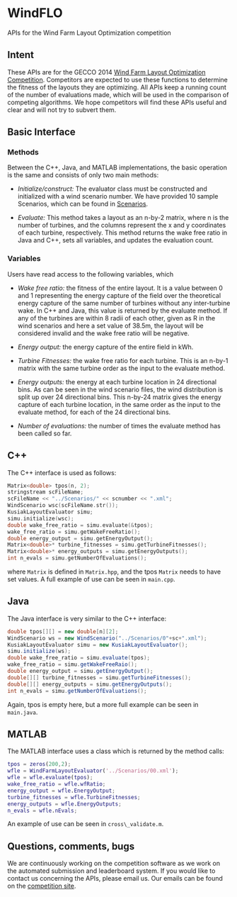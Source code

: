 WindFLO
=======

APIs for the Wind Farm Layout Optimization competition

## Intent

These APIs are for the GECCO 2014 [Wind Farm Layout Optimization Competition](http://www.irit.fr/wind-competition/). Competitors are expected to use these
functions to determine the fitness of the layouts they are optimizing. All APIs
keep a running count of the number of evaluations made, which will be used in
the comparison of competing algorithms. We hope competitors will find these
APIs useful and clear and will not try to subvert them.

## Basic Interface

### Methods

Between the C++, Java, and MATLAB implementations, the basic operation is the
same and consists of only two main methods:

* *Initialize/construct:* The evaluator class must be constructed and
  initialized with a wind scenario number. We have provided 10 sample
  Scenarios, which can be found in
  [Scenarios](https://github.com/d9w/WindFLO/tree/master/Scenarios).

* *Evaluate:* This method takes a layout as an n-by-2 matrix, where n is the
  number of turbines, and the columns represent the x and y coordinates of each
  turbine, respectively. This method returns the wake free ratio in Java and
  C++, sets all variables, and updates the evaluation count.

### Variables

Users have read access to the following variables, which

* *Wake free ratio:* the fitness of the entire layout. It is a value between 0
  and 1 representing the energy capture of the field over the theoretical
  energy capture of the same number of turbines without any inter-turbine wake.
  In C++ and Java, this value is returned by the evaluate method. If any of the
  turbines are within 8 radii of each other, given as R in the wind scenarios
  and here a set value of 38.5m, the layout will be considered invalid and the
  wake free ratio will be negative.

* *Energy output:* the energy capture of the entire field in kWh.

* *Turbine Fitnesses:* the wake free ratio for each turbine. This is an n-by-1
  matrix with the same turbine order as the input to the evaluate method.

* *Energy outputs:* the energy at each turbine location in 24 directional bins.
  As can be seen in the wind scenario files, the wind distribution is split up
  over 24 directional bins. This n-by-24 matrix gives the energy capture of
  each turbine location, in the same order as the input to the evaluate method,
  for each of the 24 directional bins.

* *Number of evaluations:* the number of times the evaluate method has been
  called so far.

## C++

The C++ interface is used as follows:

```C++
Matrix<double> tpos(n, 2);
stringstream scFileName;
scFileName << "../Scenarios/" << scnumber << ".xml";
WindScenario wsc(scFileName.str());
KusiakLayoutEvaluator simu;
simu.initialize(wsc);
double wake_free_ratio = simu.evaluate(&tpos);
wake_free_ratio = simu.getWakeFreeRatio();
double energy_output = simu.getEnergyOutput();
Matrix<double>* turbine_fitnesses = simu.getTurbineFitnesses();
Matrix<double>* energy_outputs = simu.getEnergyOutputs();
int n_evals = simu.getNumberOfEvaluations();
```

where `Matrix` is defined in `Matrix.hpp`, and the tpos `Matrix` needs to have
set values. A full example of use can be seen in `main.cpp`.

## Java

The Java interface is very similar to the C++ interface:

```Java
double tpos[][] = new double[n][2];
WindScenario ws = new WindScenario("../Scenarios/0"+sc+".xml");
KusiakLayoutEvaluator simu = new KusiakLayoutEvaluator();
simu.initialize(ws);
double wake_free_ratio = simu.evaluate(tpos);
wake_free_ratio = simu.getWakeFreeRaio();
double energy_output = simu.getEnergyOutput();
double[][] turbine_fitnesses = simu.getTurbineFitnesses();
double[][] energy_outputs = simu.getEnergyOutputs();
int n_evals = simu.getNumberOfEvaluations();
```

Again, tpos is empty here, but a more full example can be seen in `main.java`.

## MATLAB

The MATLAB interface uses a class which is returned by the method calls:

```Matlab
tpos = zeros(200,2);
wfle = WindFarmLayoutEvaluator('../Scenarios/00.xml');
wfle = wfle.evaluate(tpos);
wake_free_ratio = wfle.wfRatio;
energy_output = wfle.EnergyOutput;
turbine_fitnesses = wfle.TurbineFitnesses;
energy_outputs = wfle.EnergyOutputs;
n_evals = wfle.nEvals;
```

An example of use can be seen in `cross\_validate.m`.

## Questions, comments, bugs

We are continuously working on the competition software as we work on the
automated submission and leaderboard system. If you would like to contact us
concerning the APIs, please email us. Our emails can be found on the
[competition site](http://www.irit.fr/wind-competition/).

